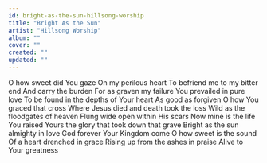```yaml
---
id: bright-as-the-sun-hillsong-worship
title: "Bright As the Sun"
artist: "Hillsong Worship"
album: ""
cover: ""
created: ""
updated: ""
---
```


O how sweet did You gaze
On my perilous heart
To befriend me to my bitter end
And carry the burden
For as graven my failure
You prevailed in pure love
To be found in the depths of Your heart
As good as forgiven
O how You graced that cross
Where Jesus died and death took the loss
Wild as the floodgates of heaven
Flung wide open within His scars
Now mine is the life You raised
Yours the glory that took down that grave
Bright as the sun almighty in love
God forever Your Kingdom come
O how sweet is the sound
Of a heart drenched in grace
Rising up from the ashes in praise
Alive to Your greatness